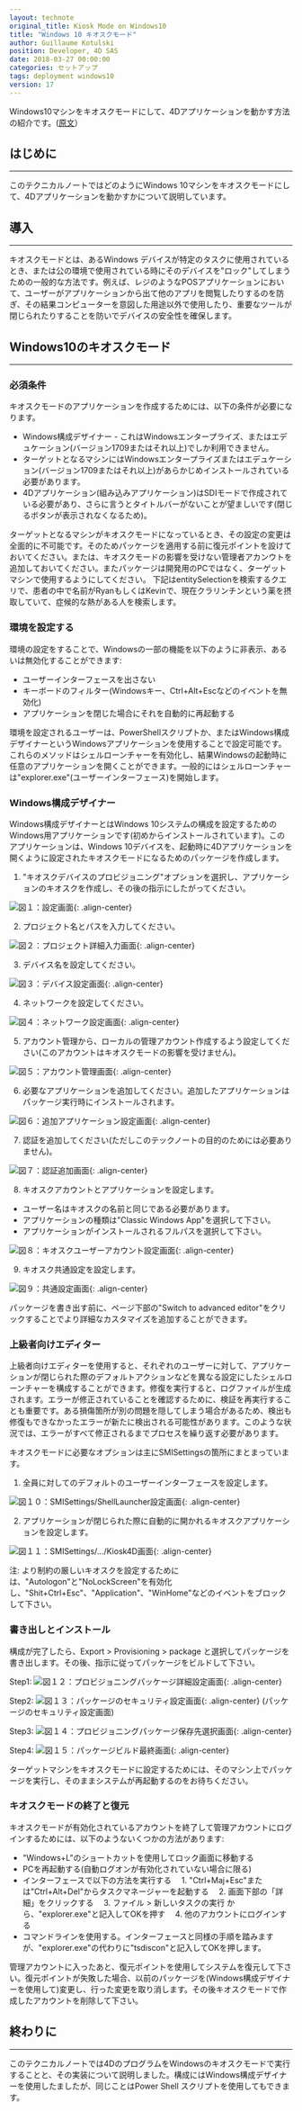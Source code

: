 ```yaml
---
layout: technote
original_title: Kiosk Mode on Windows10
title: "Windows 10 キオスクモード"
author: Guillaume Kotulski
position: Developer, 4D SAS
date: 2018-03-27 00:00:00
categories: セットアップ
tags: deployment windows10 
version: 17
---
```


Windows10マシンをキオスクモードにして、4Dアプリケーションを動かす方法の紹介です。([原文](https://kb.4d.com/assetid=77976)）
<!--more-->

## はじめに
---
このテクニカルノートではどのようにWindows 10マシンをキオスクモードにして、4Dアプリケーションを動かすかについて説明しています。

## 導入
---
キオスクモードとは、あるWindows デバイスが特定のタスクに使用されているとき、または公の環境で使用されている時にそのデバイスを"ロック"してしまうための一般的な方法です。例えば、レジのようなPOSアプリケーションにおいて、ユーザーがアプリケーションから出て他のアプリを閲覧したりするのを防ぎ、その結果コンピューターを意図した用途以外で使用したり、重要なツールが閉じられたりすることを防いでデバイスの安全性を確保します。

## Windows10のキオスクモード 
---
### 必須条件 

キオスクモードのアプリケーションを作成するためには、以下の条件が必要になります。
- Windows構成デザイナー - これはWindowsエンタープライズ、またはエデュケーション(バージョン1709またはそれ以上)でしか利用できません。
- ターゲットとなるマシンにはWindowsエンタープライズまたはエデュケーション(バージョン1709またはそれ以上)があらかじめインストールされている必要があります。
- 4Dアプリケーション(組み込みアプリケーション)はSDIモードで作成されている必要があり、さらに言うとタイトルバーがないことが望ましいです(閉じるボタンが表示されなくなるため)。

ターゲットとなるマシンがキオスクモードになっているとき、その設定の変更は全面的に不可能です。そのためパッケージを適用する前に復元ポイントを設けておいてください。または、キオスクモードの影響を受けない管理者アカンウトを追加しておいてください。またパッケージは開発用のPCではなく、ターゲットマシンで使用するようにしてください。
下記はentitySelectionを検索するクエリで、患者の中で名前がRyanもしくはKevinで、現在クラリンチンという薬を摂取していて、症候的な熱がある人を検索します。

### 環境を設定する
環境の設定をすることで、Windowsの一部の機能を以下のように非表示、あるいは無効化することができます:

- ユーザーインターフェースを出さない
- キーボードのフィルター(Windowsキー、Ctrl+Alt+Escなどのイベントを無効化)
- アプリケーションを閉じた場合にそれを自動的に再起動する

環境を設定されるユーザーは、PowerShellスクリプトか、またはWindows構成デザイナーというWindowsアプリケーションを使用することで設定可能です。これらのメソッドはシェルローンチャーを有効化し、結果Windowsの起動時に任意のアプリケーションを開くことができます。一般的にはシェルローンチャーは"explorer.exe"(ユーザーインターフェース)を開始します。

### Windows構成デザイナー
Windows構成デザイナーとはWindows 10システムの構成を設定するためのWindows用アプリケーションです(初めからインストールされています)。このアプリケーションは、Windows 10デバイスを、起動時に4Dアプリケーションを開くように設定されたキオスクモードになるためのパッケージを作成します。

 1. "キオスクデバイスのプロビジョニング"オプションを選択し、アプリケーションのキオスクを作成し、その後の指示にしたがってください。

![図１：設定画面](/images/kiosk/kiosk-mode-1.png){: .align-center}

 2. プロジェクト名とパスを入力してください。

![図２：プロジェクト詳細入力画面](/images/kiosk/kiosk-mode-2.png){: .align-center}

 3. デバイス名を設定してください。

![図３：デバイス設定画面](/images/kiosk/kiosk-mode-3.png){: .align-center}

 4. ネットワークを設定してください。

![図４：ネットワーク設定画面](/images/kiosk/kiosk-mode-4.png){: .align-center}

 5. アカウント管理から、ローカルの管理アカウント作成するよう設定してください(このアカウントはキオスクモードの影響を受けません)。

![図５：アカウント管理画面](/images/kiosk/kiosk-mode-5.png){: .align-center}

 6. 必要なアプリケーションを追加してください。追加したアプリケーションはパッケージ実行時にインストールされます。

![図６：追加アプリケーション設定画面](/images/kiosk/kiosk-mode-6.png){: .align-center}

 7. 認証を追加してください(ただしこのテックノートの目的のためには必要ありません)。

![図７：認証追加画面](/images/kiosk/kiosk-mode-7.png){: .align-center}

 8. キオスクアカウントとアプリケーションを設定します。
 - ユーザー名はキオスクの名前と同じである必要があります。
 - アプリケーションの種類は"Classic Windows App"を選択して下さい。
 - アプリケーションがインストールされるフルパスを選択して下さい。

![図８：キオスクユーザーアカウント設定画面](/images/kiosk/kiosk-mode-8.png){: .align-center}

9. キオスク共通設定を設定します。

![図９：共通設定画面](/images/kiosk/kiosk-mode-9.png){: .align-center}

パッケージを書き出す前に、ページ下部の"Switch to advanced editor"をクリックすることでより詳細なカスタマイズを追加することができます。

### 上級者向けエディター
上級者向けエディターを使用すると、それぞれのユーザーに対して、アプリケーションが閉じられた際のデフォルトアクションなどを異なる設定にしたシェルローンチャーを構成することができます。修復を実行すると、ログファイルが生成されます。エラーが修正されていることを確認するために、検証を再実行することも重要です。ある損傷箇所が別の問題を隠してしまう場合があるため、検出も修復もできなかったエラーが新たに検出される可能性があります。このような状況では、エラーがすべて修正されるまでプロセスを繰り返す必要があります。

キオスクモードに必要なオプションは主にSMISettingsの箇所にまとまっています。
1. 全員に対してのデフォルトのユーザーインターフェースを設定します。

![図１０：SMISettings/ShellLauncher設定画面](/images/kiosk/kiosk-mode-10.png){: .align-center}

2. アプリケーションが閉じられた際に自動的に開かれるキオスクアプリケーションを設定します。

![図１１：SMISettings/…/Kiosk4D画面](/images/kiosk/kiosk-mode-11.png){: .align-center}

注: より制約の厳しいキオスクを設定するためには、"Autologon"と"NoLockScreen"を有効化し、"Shit+Ctrl+Esc"、"Application"、"WinHome"などのイベントをブロックして下さい。

### 書き出しとインストール
構成が完了したら、Export > Provisioning > package と選択してパッケージを書き出します。その後、指示に従ってパッケージをビルドして下さい。

Step1:
![図１２：プロビジョニングパッケージ詳細設定画面](/images/kiosk/kiosk-mode-12.png){: .align-center}

Step2:
![図１３：パッケージのセキュリティ設定画面](/images/kiosk/kiosk-mode-13.png){: .align-center}
(パッケージのセキュリティ設定画面)

Step3:
![図１４：プロビジョニングパッケージ保存先選択画面](/images/kiosk/kiosk-mode-14.png){: .align-center}

Step4:
![図１５：パッケージビルド最終画面](/images/kiosk/kiosk-mode-15.png){: .align-center}

ターゲットマシンをキオスクモードに設定するためには、そのマシン上でパッケージを実行し、そのままシステムが再起動するのをお待ちください。

### キオスクモードの終了と復元
キオスクモードが有効化されているアカウントを終了して管理アカウントにログインするためには、以下のようないくつかの方法があります:
- "Windows+L"のショートカットを使用してロック画面に移動する
- PCを再起動する(自動ログオンが有効化されていない場合に限る)
- インターフェースで以下の方法を実行する
　1. "Ctrl+Maj+Esc"または"Ctrl+Alt+Del"からタスクマネージャーを起動する
　2. 画面下部の「詳細」をクリックする
　3. ファイル > 新しいタスクの実行 から、"explorer.exe"と記入してOKを押す
　4. 他のアカウントにログインする
- コマンドラインを使用する。インターフェースと同様の手順を踏みますが、"explorer.exe"の代わりに"tsdiscon"と記入してOKを押します。

管理アカウントに入ったあと、復元ポイントを使用してシステムを復元して下さい。復元ポイントが失敗した場合、以前のパッケージを(Windows構成デザイナーを使用して)変更し、行った変更を取り消します。その後キオスクモードで作成したアカウントを削除して下さい。

## 終わりに
---
このテクニカルノートでは4DのプログラムをWindowsのキオスクモードで実行することと、その実装について説明しました。構成にはWindows構成デザイナーを使用したましたが、同じことはPower Shell スクリプトを使用してもできます。
